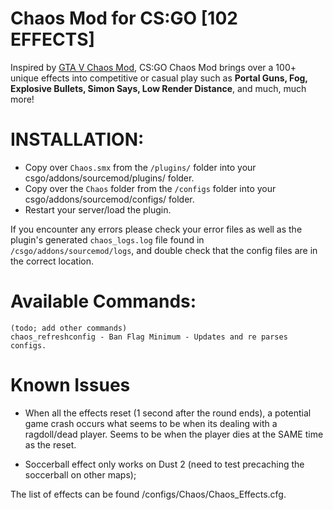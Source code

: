 # Chaos Mod for CS:GO [102 EFFECTS]

Inspired by [GTA V Chaos Mod](https://www.gta5-mods.com/scripts/chaos-mod-v-beta), CS:GO Chaos Mod brings over a 100+ unique effects into competitive or casual play such as **Portal Guns, Fog, Explosive Bullets, Simon Says, Low Render Distance**, and much, much more!


# INSTALLATION:
- Copy over `Chaos.smx` from the `/plugins/` folder into your csgo/addons/sourcemod/plugins/ folder.
- Copy over the `Chaos` folder from the `/configs` folder into your csgo/addons/sourcemod/configs/ folder.
- Restart your server/load the plugin.

If you encounter any errors please check your error files as well as the plugin's generated `chaos_logs.log` file found in `/csgo/addons/sourcemod/logs`, and double check that the config files are in the correct location.

# Available Commands:
```
(todo; add other commands)
chaos_refreshconfig - Ban Flag Minimum - Updates and re parses configs.
```


# Known Issues
- When all the effects reset (1 second after the round ends), a potential game crash occurs what seems to be when its dealing with a ragdoll/dead player.
  Seems to be when the player dies at the SAME time as the reset.
  
- Soccerball effect only works on Dust 2 (need to test precaching the soccerball on other maps);


The list of effects can be found /configs/Chaos/Chaos_Effects.cfg. 
